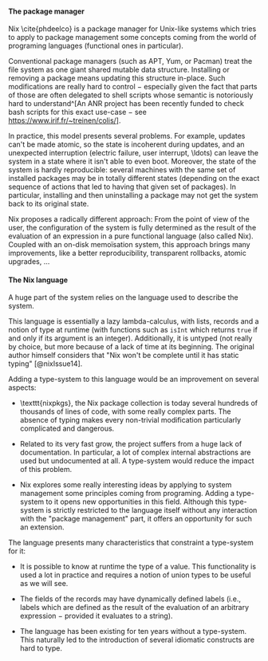 #### The package manager

Nix \cite{phdeelco} is a package manager for Unix-like systems which tries to
apply to package management some concepts coming from the world of programing
languages (functional ones in particular).

Conventional package managers (such as APT, Yum, or Pacman) treat the file
system as one giant shared mutable data structure.
Installing or removing a package means updating this structure in-place.
Such modifications are really hard to control − especially given the fact that
parts of those are often delegated to shell scripts whose semantic is
notoriously hard to understand^[An ANR project has been recently funded to
check bash scripts for this exact use-case − see
https://www.irif.fr/~treinen/colis/].

In practice, this model presents several problems. For example, updates can't
be made atomic, so the state is incoherent during updates, and an unexpected
interruption (electric failure, user interrupt, \ldots) can leave the system in
a state where it isn't able to even boot.
Moreover, the state of the system is hardly reproducible: several machines with
the same set of installed packages may be in totally different states
(depending on the exact sequence of actions that led to having that given set
of packages). In particular, installing and then uninstalling a package may not
get the system back to its original state.

Nix proposes a radically different approach: From the point of view of the
user, the configuration of the system is fully determined as the result of the
evaluation of an expression in a pure functional language (also called Nix).
Coupled with an on-disk memoïsation system, this approach brings many
improvements, like a better reproducibility, transparent rollbacks, atomic
upgrades, …

#### The Nix language

A huge part of the system relies on the language used to describe the system.

This language is essentially a lazy lambda-calculus, with lists,
records and a notion of type at runtime (with functions such as `isInt` which
returns `true` if and only if its argument is an integer).
Additionally, it is untyped (not really by choice, but more because of a lack
of time at its beginning. The original author himself considers that "Nix won't
be complete until it has static typing" [@nixIssue14].

Adding a type-system to this language would be an improvement on several
aspects:

- \texttt{nixpkgs}, the Nix package collection is today several hundreds of
  thousands of lines of code, with some really complex parts.
  The absence of typing makes every non-trivial modification particularly
  complicated and dangerous.

- Related to its very fast grow, the project suffers from a huge lack of
  documentation. In particular, a lot of complex internal abstractions are used
  but undocumented at all.
  A type-system would reduce the impact of this problem.

- Nix explores some really interesting ideas by applying to system management
  some principles coming from programing. Adding a type-system to it opens new
  opportunities in this field.
  Although this type-system is strictly restricted to the language itself
  without any interaction with the "package management" part, it offers an
  opportunity for such an extension.

The language presents many characteristics that constraint a type-system for it:

- It is possible to know at runtime the type of a value. This functionality is
  used a lot in practice and requires a notion of union types to be useful as
  we will see.

- The fields of the records may have dynamically defined labels (i.e., labels
  which are defined as the result of the evaluation of an arbitrary expression
  − provided it evaluates to a string).

- The language has been existing for ten years without a type-system. This
  naturally led to the introduction of several idiomatic constructs are hard to
  type.
